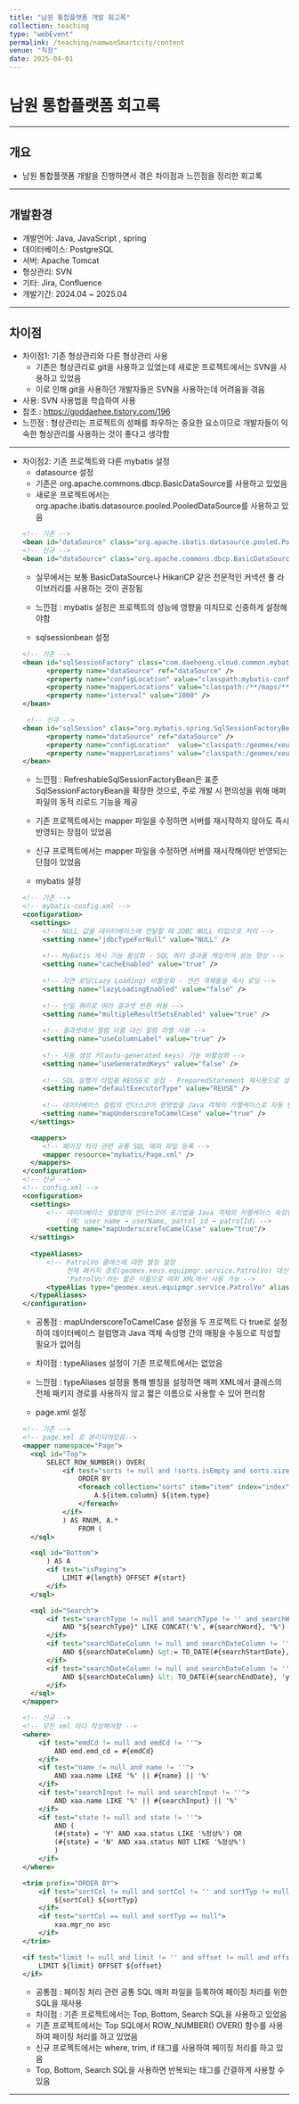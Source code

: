 ```yaml
---
title: "남원 통합플랫폼 개발 회고록"
collection: teaching
type: "webEvent"
permalink: /teaching/namwonSmartcity/content
venue: "직장"
date: 2025-04-01
---
```


# 남원 통합플랫폼 회고록

---
## 개요
- 남원 통합플랫폼 개발을 진행하면서 겪은 차이점과 느낀점을 정리한 회고록

---
## 개발환경
- 개발언어: Java, JavaScript , spring
- 데이터베이스: PostgreSQL
- 서버: Apache Tomcat
- 형상관리: SVN
- 기타: Jira, Confluence
- 개발기간: 2024.04 ~ 2025.04
---

## 차이점
- 차이점1: 기존 형상관리와 다른 형상관리 사용
  - 기존은 형상관리로 git을 사용하고 있었는데 새로운 프로젝트에서는 SVN을 사용하고 있었음
  - 이로 인해 git을 사용하던 개발자들은 SVN을 사용하는데 어려움을 겪음
- 사용: SVN 사용법을 학습하여 사용
- 참조 : https://goddaehee.tistory.com/196
- 느낀점 : 형상관리는 프로젝트의 성패를 좌우하는 중요한 요소이므로 개발자들이 익숙한 형상관리를 사용하는 것이 좋다고 생각함

---

- 차이점2: 기존 프로젝트와 다른 mybatis 설정
  - datasource 설정
  - 기존은 org.apache.commons.dbcp.BasicDataSource를 사용하고 있었음
  - 새로운 프로젝트에서는 org.apache.ibatis.datasource.pooled.PooledDataSource를 사용하고 있음
  ```xml
  <!-- 기존 -->
  <bean id="dataSource" class="org.apache.ibatis.datasource.pooled.PooledDataSource"></bean>
  <!-- 신규 -->
  <bean id="dataSource" class="org.apache.commons.dbcp.BasicDataSource" destroy-method="close"></bean>
  ```
  - 실무에서는 보통 BasicDataSource나 HikariCP 같은 전문적인 커넥션 풀 라이브러리를 사용하는 것이 권장됨
  - 느낀점 : mybatis 설정은 프로젝트의 성능에 영향을 미치므로 신중하게 설정해야함
  
  - sqlsessionbean 설정
  ```xml
  <!-- 기존 -->
  <bean id="sqlSessionFactory" class="com.daehoeng.cloud.common.mybatis.RefreshableSqlSessionFactoryBean">
        <property name="dataSource" ref="dataSource" />
        <property name="configLocation" value="classpath:mybatis-config.xml" />
        <property name="mapperLocations" value="classpath:/**/maps/**/*.xml" />
        <property name="interval" value="1000" />
  </bean>
  
   <!-- 신규 -->
  <bean id="sqlSession" class="org.mybatis.spring.SqlSessionFactoryBean">
        <property name="dataSource" ref="dataSource" />
        <property name="configLocation"  value="classpath:/geomex/xeus/setting/mybatis/config.xml" />
        <property name="mapperLocations" value="classpath:/geomex/xeus/setting/mappers/*.xml" />
  </bean>
  ```
  - 느낀점 : RefreshableSqlSessionFactoryBean은 표준 SqlSessionFactoryBean을 확장한 것으로, 주로 개발 시 편의성을 위해 매퍼 파일의 동적 리로드 기능을 제공
  - 기존 프로젝트에서는 mapper 파일을 수정하면 서버를 재시작하지 않아도 즉시 반영되는 장점이 있었음
  - 신규 프로젝트에서는 mapper 파일을 수정하면 서버를 재시작해야만 반영되는 단점이 있었음
  
  - mybatis 설정
  ```xml
  <!-- 기존 -->
  <!-- mybatis-config.xml -->
  <configuration>
    <settings>
       <!-- NULL 값을 데이터베이스에 전달할 때 JDBC NULL 타입으로 처리 -->
       <setting name="jdbcTypeForNull" value="NULL" />
       
       <!-- MyBatis 캐시 기능 활성화 - SQL 쿼리 결과를 캐싱하여 성능 향상 -->
       <setting name="cacheEnabled" value="true" />
       
       <!-- 지연 로딩(Lazy Loading) 비활성화 - 연관 객체들을 즉시 로딩 -->
       <setting name="lazyLoadingEnabled" value="false" />
       
       <!-- 단일 쿼리로 여러 결과셋 반환 허용 -->
       <setting name="multipleResultSetsEnabled" value="true" />
       
       <!-- 결과셋에서 컬럼 이름 대신 컬럼 라벨 사용 -->
       <setting name="useColumnLabel" value="true" />
       
       <!-- 자동 생성 키(auto-generated keys) 기능 비활성화 -->
       <setting name="useGeneratedKeys" value="false" />
       
       <!-- SQL 실행기 타입을 REUSE로 설정 - PreparedStatement 재사용으로 성능 최적화 -->
       <setting name="defaultExecutorType" value="REUSE" />
       
       <!-- 데이터베이스 컬럼의 언더스코어 명명법을 Java 객체의 카멜케이스로 자동 변환 (예: user_name → userName) -->
       <setting name="mapUnderscoreToCamelCase" value="true" />
    </settings>

    <mappers>
       <!-- 페이징 처리 관련 공통 SQL 매퍼 파일 등록 -->
       <mapper resource="mybatis/Page.xml" />
    </mappers>  
  </configuration>
  <!-- 신규 -->
  <!-- config.xml -->
  <configuration>
    <settings>
        <!-- 데이터베이스 컬럼명의 언더스코어 표기법을 Java 객체의 카멜케이스 속성명으로 자동 변환
             (예: user_name → userName, patrol_id → patrolId) -->
        <setting name="mapUnderscoreToCamelCase" value="true"/>
    </settings>
    
    <typeAliases>
        <!-- PatrolVo 클래스에 대한 별칭 설정
             전체 패키지 경로(geomex.xeus.equipmgr.service.PatrolVo) 대신 
             'PatrolVo'라는 짧은 이름으로 매퍼 XML에서 사용 가능 -->
        <typeAlias type="geomex.xeus.equipmgr.service.PatrolVo" alias="PatrolVo"/>
    </typeAliases>
  </configuration>
  ```
  - 공통점 : mapUnderscoreToCamelCase 설정을 두 프로젝트 다 true로 설정하여 데이터베이스 컬럼명과 Java 객체 속성명 간의 매핑을 수동으로 작성할 필요가 없어짐
  - 차이점 : typeAliases 설정이 기존 프로젝트에서는 없었음
  - 느낀점 : typeAliases 설정을 통해 별칭을 설정하면 매퍼 XML에서 클래스의 전체 패키지 경로를 사용하지 않고 짧은 이름으로 사용할 수 있어 편리함

  - page.xml 설정
  ```xml
  <!-- 기존 -->
  <!-- page.xml 로 분리되어있음-->
  <mapper namespace="Page">
	<sql id="Top">
		SELECT ROW_NUMBER() OVER(
			<if test="sorts != null and !sorts.isEmpty and sorts.size() > 0">
				ORDER BY
				<foreach collection="sorts" item="item" index="index" open="" separator=", "  close="">
					A.${item.column} ${item.type}
				</foreach>
			</if>
			) AS RNUM, A.*
				FROM (
	</sql>

	<sql id="Bottom">
		) AS A
		<if test="isPaging">
			LIMIT #{length} OFFSET #{start}
		</if>
	</sql>

	<sql id="Search">
		<if test="searchType != null and searchType != '' and searchWrod != null and searchWrod != ''">
			AND "${searchType}" LIKE CONCAT('%', #{searchWord}, '%')
		</if>
		<if test="searchDateColumn != null and searchDateColumn != '' and searchStartDate != null">
			AND ${searchDateColumn} &gt;= TO_DATE(#{searchStartDate}, 'yyyy-MM-dd')
		</if>
		<if test="searchDateColumn != null and searchDateColumn != '' and searchEndDate != null">
			AND ${searchDateColumn} &lt; TO_DATE(#{searchEndDate}, 'yyyy-MM-dd') + 1
		</if>
	</sql>
  </mapper>
  
  <!-- 신규 -->
  <!-- 모든 xml 마다 작성해야함 -->
  <where>
      <if test="emdCd != null and emdCd != ''">
          AND emd.emd_cd = #{emdCd}
      </if>
      <if test="name != null and name != ''">
          AND xaa.name LIKE '%' || #{name} || '%'
      </if>
      <if test="searchInput != null and searchInput != ''">
          AND xaa.name LIKE '%' || #{searchInput} || '%'
      </if>
      <if test="state != null and state != ''">
          AND (
          (#{state} = 'Y' AND xaa.status LIKE '%정상%') OR
          (#{state} = 'N' AND xaa.status NOT LIKE '%정상%')
          )
      </if>
  </where>

  <trim prefix="ORDER BY">
      <if test="sortCol != null and sortCol != '' and sortTyp != null and sortTyp != ''">
          ${sortCol} ${sortTyp}
      </if>
      <if test="sortCol == null and sortTyp == null">
          xaa.mgr_no asc
      </if>
  </trim>

  <if test="limit != null and limit != '' and offset != null and offset != ''">
      LIMIT ${limit} OFFSET ${offset}
  </if>
  ```
  - 공통점 : 페이징 처리 관련 공통 SQL 매퍼 파일을 등록하여 페이징 처리를 위한 SQL을 재사용
  - 차이점 : 기존 프로젝트에서는 Top, Bottom, Search SQL을 사용하고 있었음
  - 기존 프로젝트에서는 Top SQL에서 ROW_NUMBER() OVER() 함수를 사용하여 페이징 처리를 하고 있었음
  - 신규 프로젝트에서는 where, trim, if 태그를 사용하여 페이징 처리를 하고 있음
  - Top, Bottom, Search SQL을 사용하면 반복되는 태그를 간결하게 사용할 수 있음
  
---
    
  
  
